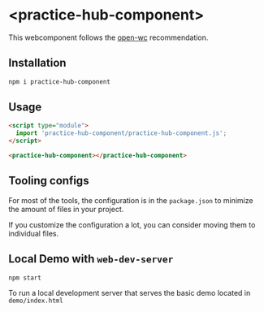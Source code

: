 # \<practice-hub-component>

This webcomponent follows the [open-wc](https://github.com/open-wc/open-wc) recommendation.

## Installation

```bash
npm i practice-hub-component
```

## Usage

```html
<script type="module">
  import 'practice-hub-component/practice-hub-component.js';
</script>

<practice-hub-component></practice-hub-component>
```



## Tooling configs

For most of the tools, the configuration is in the `package.json` to minimize the amount of files in your project.

If you customize the configuration a lot, you can consider moving them to individual files.

## Local Demo with `web-dev-server`

```bash
npm start
```

To run a local development server that serves the basic demo located in `demo/index.html`
